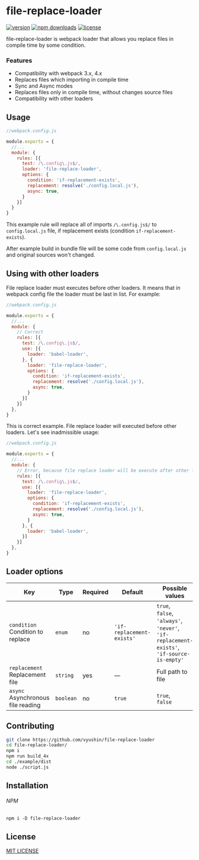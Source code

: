 # file-replace-loader
[![version](https://img.shields.io/npm/v/file-replace-loader.svg?style=flat-square)](https://www.npmjs.com/package/file-replace-loader)
[![npm downloads](https://img.shields.io/npm/dt/file-replace-loader.svg?style=flat-square)](https://www.npmjs.com/package/file-replace-loader)
[![license](https://img.shields.io/github/license/vyushin/file-replace-loader.svg?style=flat-square)](https://github.com/vyushin/file-replace-loader/blob/master/LICENSE)

file-replace-loader is webpack loader that allows you replace files in compile time by some condition.

### Features

* Compatibility with webpack 3.x, 4.x
* Replaces files which importing in compile time
* Sync and Async modes
* Replaces files only in compile time, without changes source files
* Compatibility with other loaders

## Usage

```javascript
//webpack.config.js

module.exports = {
  //...
  module: {
    rules: [{
      test: /\.config\.js$/,
      loader: 'file-replace-loader',
      options: {
        condition: 'if-replacement-exists',
        replacement: resolve('./config.local.js'),
        async: true,
      }
    }]
  }
}
```

This example rule will replace all of imports `/\.config.js$/` to `config.local.js` file,
if replacement exists (condition `if-replacement-exists`).

After example build in bundle file will be some code from `config.local.js` and original sources
won't changed.

## Using with other loaders

File replace loader must executes before other loaders. It means that in webpack config file the loader must be last in list. For example:

```javascript
//webpack.config.js

module.exports = {
  //...
  module: {
    // Correct
    rules: [{
      test: /\.config\.js$/,
      use: [{
        loader: 'babel-loader',
      }, {
        loader: 'file-replace-loader',
        options: {
          condition: 'if-replacement-exists',
          replacement: resolve('./config.local.js'),
          async: true,
        }
      }]
    }]
  },
}
```

This is correct example. File replace loader will executed before other loaders.
Let's see inadmissible usage:

```javascript
//webpack.config.js

module.exports = {
  //...
  module: {
    // Error, because file replace loader will be execute after other loaders
    rules: [{
      test: /\.config\.js$/,
      use: [{
        loader: 'file-replace-loader',
        options: {
          condition: 'if-replacement-exists',
          replacement: resolve('./config.local.js'),
          async: true,
        }
      }, {
        loader: 'babel-loader',
      }]
    }]
  },
}
```

## Loader options

| Key                                   | Type            | Required       | Default                 | Possible values
| ------------                          | -------------   | -------------  | -------------           | -------------
| `condition`<br/>Condition to replace  | `enum`          | no             | `'if-replacement-exists'` | `true`,<br/>`false`,<br/>`'always'`,<br/>`'never'`,<br/>`'if-replacement-exists'`,<br/>`'if-source-is-empty'`
| `replacement`<br/>Replacement file    | `string`        | yes            | —                       | Full path to file
| `async`<br/>Asynchronous file reading | `boolean`       | no             | `true`                  | `true`,<br/>`false`

## Contributing

```bash
git clone https://github.com/vyushin/file-replace-loader
cd file-replace-loader/
npm i
npm run build_4x
cd ./example/dist
node ./script.js
```

## Installation

###### NPM
`npm i -D file-replace-loader`

## License
[MIT LICENSE](https://github.com/vyushin/file-replace-loader/blob/master/LICENSE)
